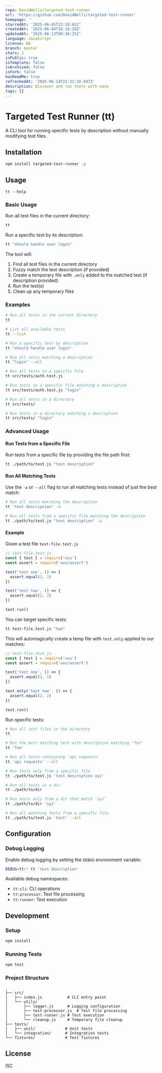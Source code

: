 ```yaml
---
repo: DavidWells/targeted-test-runner
url: 'https://github.com/DavidWells/targeted-test-runner'
homepage: ''
starredAt: '2025-06-05T23:28:01Z'
createdAt: '2025-06-04T18:18:28Z'
updatedAt: '2025-06-13T00:38:25Z'
language: JavaScript
license: NA
branch: master
stars: 1
isPublic: true
isTemplate: false
isArchived: false
isFork: false
hasReadMe: true
refreshedAt: '2025-06-14T22:31:10.697Z'
description: Discover and run tests with ease
tags: []
---
```


# Targeted Test Runner (tt)

A CLI tool for running specific tests by description without manually modifying test files.

## Installation

```bash
npm install targeted-test-runner -g
```

## Usage

`tt --help`

### Basic Usage

Run all test files in the current directory:

```bash
tt
```

Run a specific test by its description:

```bash
tt "should handle user login"
```

The tool will:
1. Find all test files in the current directory
2. Fuzzy match the test description (if provided)
3. Create a temporary file with `.only` added to the matched test (if description provided)
4. Run the test(s)
5. Clean up any temporary files

### Examples

```bash
# Run all tests in the current directory
tt

# List all available tests
tt --list

# Run a specific test by description
tt "should handle user login"

# Run all tests matching a description
tt "login" --all

# Run all tests in a specific file
tt src/tests/auth.test.js

# Run tests in a specific file matching a description
tt src/tests/auth.test.js "login"

# Run all tests in a directory
tt src/tests/

# Run tests in a directory matching a description
tt src/tests/ "login"
```

### Advanced Usage

#### Run Tests from a Specific File

Run tests from a specific file by providing the file path first:

```bash
tt ./path/to/test.js "test description"
```

#### Run All Matching Tests

Use the `-a` or `--all` flag to run all matching tests instead of just the best match:

```bash
# Run all tests matching the description
tt "test description" -a 

# Run all tests from a specific file matching the description
tt ./path/to/test.js "test description" -a 
```

#### Example

Given a test file `test-file.test.js`

```js
// test-file.test.js
const { test } = require('uvu')
const assert = require('uvu/assert')

test('test one', () => {
  assert.equal(1, 1)
})

test('test two', () => {
  assert.equal(2, 2)
})

test.run()
```

You can target specific tests:

```bash
tt test-file.test.js "two"
```

This will automagically create a temp file with `test.only` applied to our matches:

```js
// test-file.test.js
const { test } = require('uvu')
const assert = require('uvu/assert')

test('test one', () => {
  assert.equal(1, 1)
})

test.only('test two', () => {
  assert.equal(2, 2)
})

test.run()
```

Run specific tests:

```bash
# Run all test files in the directory
tt

# Run the best matching test with description matching "foo"
tt 'foo'

# Run all tests containing 'api requests'
tt 'api requests' --all

# Run tests only from a specific file
tt ./path/to/test.js 'test description xyz'

# Run all tests in a dir
tt ./path/to/dir

# Run tests only from a dir that match `xyz`
tt ./path/to/dir 'xyz'

# Run all matching tests from a specific file
tt ./path/to/test.js 'test' --all
```

## Configuration

### Debug Logging

Enable debug logging by setting the `DEBUG` environment variable:

```bash
DEBUG=tt:* tt 'test description'
```

Available debug namespaces:
- `tt:cli`: CLI operations
- `tt:processor`: Test file processing
- `tt:runner`: Test execution

## Development

### Setup

```bash
npm install
```

### Running Tests

```bash
npm test
```

### Project Structure

```
.
├── src/
│   ├── index.js           # CLI entry point
│   └── utils/
│       ├── logger.js      # Logging configuration
│       ├── test-processor.js  # Test file processing
│       ├── test-runner.js # Test execution
│       └── cleanup.js     # Temporary file cleanup
├── tests/
│   ├── unit/             # Unit tests
│   └── integration/      # Integration tests
└── fixtures/             # Test fixtures
```

## License

ISC
